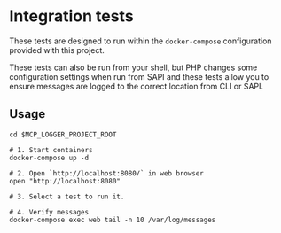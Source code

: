 # Integration tests

These tests are designed to run within the `docker-compose` configuration provided with
this project.

These tests can also be run from your shell, but PHP changes some configuration settings
when run from SAPI and these tests allow you to ensure messages are logged to the correct
location from CLI or SAPI.

## Usage

```
cd $MCP_LOGGER_PROJECT_ROOT

# 1. Start containers
docker-compose up -d

# 2. Open `http://localhost:8080/` in web browser
open "http://localhost:8080"

# 3. Select a test to run it.

# 4. Verify messages
docker-compose exec web tail -n 10 /var/log/messages
```
